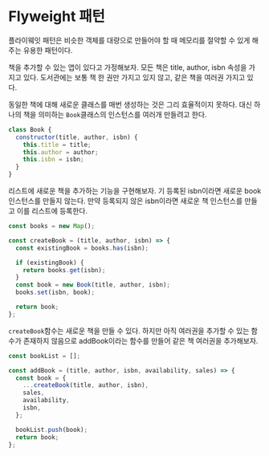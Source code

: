 # Flyweight 패턴

플라이웨잇 패턴은 비슷한 객체를 대량으로 만들어야 할 때 메모리를 절약할 수 있게 해주는 유용한 패턴이다.

책을 추가할 수 있는 앱이 있다고 가정해보자.
모든 책은 title, author, isbn 속성을 가지고 있다.
도서관에는 보통 책 한 권만 가지고 있지 않고, 같은 책을 여러권 가지고 있다.

동일한 책에 대해 새로운 클래스를 매번 생성하는 것은 그리 효율적이지 못하다.
대신 하나의 책을 의미하는 `Book`클래스의 인스턴스를 여러개 만들려고 한다.

```javascript
class Book {
  constructor(title, author, isbn) {
    this.title = title;
    this.author = author;
    this.isbn = isbn;
  }
}
```

리스트에 새로운 책을 추가하는 기능을 구현해보자. 기 등록된 isbn이라면 새로운 book인스턴스를 만들지 않는다.
만약 등록되지 않은 isbn이라면 새로운 책 인스턴스를 만들고 이를 리스트에 등록한다.

```javascript
const books = new Map();

const createBook = (title, author, isbn) => {
  const existingBook = books.has(isbn);

  if (existingBook) {
    return books.get(isbn);
  }
  const book = new Book(title, author, isbn);
  books.set(isbn, book);

  return book;
};
```

`createBook`함수는 새로운 책을 만들 수 있다. 하지만 아직 여러권을 추가할 수 있는 함수가 존재하지 않음으로 addBook이라는 함수를 만들어 같은 책 여러권을 추가해보자.

```javascript
const bookList = [];

const addBook = (title, author, isbn, availability, sales) => {
  const book = {
    ...createBook(title, author, isbn),
    sales,
    availability,
    isbn,
  };

  bookList.push(book);
  return book;
};
```
